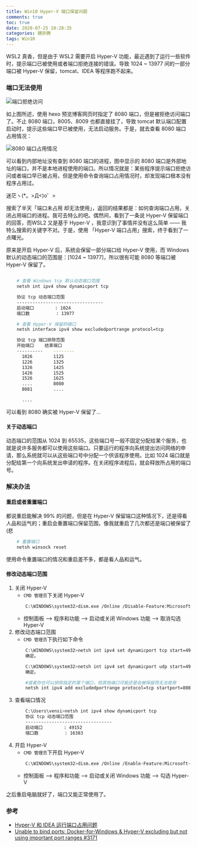 ```yaml
---
title: Win10 Hyper-V 端口保留问题
comments: true
toc: true
date: 2020-07-25 10:28:35
categories: 瞎折腾
tags: Win10
---
```



WSL2 真香，但是由于 WSL2 需要开启 Hyper-V 功能，最近遇到了运行一些软件时，提示端口已被使用或者端口拒绝连接的错误。导致 1024 ~ 13977 间的一部分端口被 Hyper-V 保留，tomcat、IDEA 等程序跑不起来。

<!-- more -->

### 端口无法使用

![端口拒绝访问](https://cdn.jsdelivr.net/gh/vensing/static@master/image/2EIgscP6wJiz1Ya.png)

如上图所述，使用 hexo 预览博客网页时指定了 8080 端口，但是被拒绝访问端口了。不止 8080 端口，8005、8009 也都直接挂了，导致 tomcat 默认端口配置启动时，提示这些端口早已被使用，无法启动服务。于是，就去查看 8080 端口占用情况：

![8080 端口占用情况](https://cdn.jsdelivr.net/gh/vensing/static@master/image/Irenj9CcJoR6D2s.png)

可以看到内部地址没有查到 8080 端口的进程，图中显示的 8080 端口是外部地址的端口，并不是本地进程使用的端口。所以情况就是：某些程序提示端口拒绝访问或者端口早已被占用，但是使用命令查询端口占用情况时，却发现端口根本没有程序占用过。

迷茫ヽ(*。>Д<)o゜>

搜索了半天「端口未占用 却无法使用」，返回的结果都是：如何查询端口占用，关闭占用端口的进程。我可去特么的吧。偶然间，看到了一条说 Hyper-V 保留端口的回答，而WSL2 又是基于 Hyper-V ，我意识到了事情并没有这么简单 —— 我特么搜索的关键字不对。于是，使用 「Hyper-V 端口占用」搜索，终于看到了一点曙光。

原来是开启 Hyper-V 后，系统会保留一部分端口给 Hyper-V 使用，而 Windows 默认的动态端口的范围是：[1024 ~ 13977]，所以很有可能 8080 等端口被 Hyper-V 保留了。

```sh

    # 查看 Windows tcp 默认动态端口范围
    netsh int ipv4 show dynamicport tcp

    协议 tcp 动态端口范围
    ---------------------------------
    启动端口        : 1024
    端口数          : 13977

    # 查看 Hyper-V 保留的端口
    netsh interface ipv4 show excludedportrange protocol=tcp

    协议 tcp 端口排除范围
    开始端口    结束端口
    ----------    --------
      1026        1125
      1226        1325
      1326        1425
      1426        1525
      1526        1625
      ....        8080
      8081        ....

      ....

```

可以看到 8080 确实被 Hyper-V 保留了...

#### 关于动态端口

动态端口的范围从 1024 到 65535，这些端口号一般不固定分配给某个服务，也就是说许多服务都可以使用这些端口。只要运行的程序向系统提出访问网络的申请，那么系统就可以从这些端口号中分配一个供该程序使用。比如 1024 端口就是分配给第一个向系统发出申请的程序。在关闭程序进程后，就会释放所占用的端口号。

### 解决办法

#### 重启或者重置端口

都说重启能解决 99% 的问题，但是在 Hyper-V 保留端口这种情况下，还是得看人品和运气的；重启会重置端口保留范围，像我就重启了几次都还是端口被保留了(悲 

```sh
    # 重置端口
    netsh winsock reset
```

使用命令重置端口的情况和重启差不多，都是看人品和运气。

#### 修改动态端口范围

1. 关闭 Hyper-V
    - `CMD 管理员`下关闭 Hyper-V
    ```sh
        C:\WINDOWS\system32>dism.exe /Online /Disable-Feature:Microsoft-Hyper-V
    ```
    - 控制面板 --> 程序和功能 --> 启动或关闭 Windows 功能 --> 取消勾选 Hyper-V 
2. 修改动态端口范围
    - `CMD 管理员`下执行如下命令
    ```sh
        C:\WINDOWS\system32>netsh int ipv4 set dynamicport tcp start=49152 num=16383 
        确定。

        C:\WINDOWS\system32>netsh int ipv4 set dynamicport udp start=49152 num=16383 
        确定。

        #或者你也可以排除指定的某个端口，但其他端口可能还是会被保留而无法使用
        netsh int ipv4 add excludedportrange protocol=tcp startport=8080 numberofports=1

    ```
3. 查看端口情况
    ```sh
        C:\Users\vensi>netsh int ipv4 show dynamicport tcp
        协议 tcp 动态端口范围
        ---------------------------------
        启动端口        : 49152
        端口数          : 16383

    ```
4. 开启 Hyper-V 
    - `CMD 管理员`下开启 Hyper-V
    ```sh
        C:\WINDOWS\system32>dism.exe /Online /Enable-Feature:Microsoft-Hyper-V /All
    ```
    - 控制面板 --> 程序和功能 --> 启动或关闭 Windows 功能 --> 勾选 Hyper-V 


之后重启电脑就好了，端口又能正常使用了。


### 参考

- [Hyper-V 和 IDEA 运行端口占用问题](https://www.cnblogs.com/eelve/p/12679125.html)
- [Unable to bind ports: Docker-for-Windows & Hyper-V excluding but not using important port ranges #3171](https://github.com/docker/for-win/issues/3171#issuecomment-459205576)



